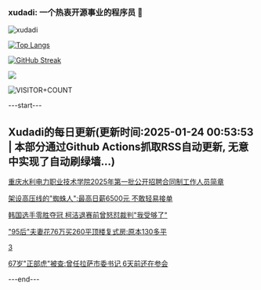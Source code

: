 ### xudadi: 一个热衷开源事业的程序员 👋

![xudadi](https://github-readme-stats-git-masterorgs-github-readme-stats-team.vercel.app/api?username=xudadi)

[![Top Langs](https://github-readme-stats.vercel.app/api/top-langs/?username=xudadi)](https://github.com/anuraghazra/github-readme-stats)

[![GitHub Streak](https://streak-stats.demolab.com?user=xudadi&locale=zh_Hans)](https://git.io/streak-stats)

![](https://raw.githubusercontent.com/xudadi/xudadi/main/assets/github-contribution-grid-snake.svg)

![VISITOR+COUNT](https://komarev.com/ghpvc/?username=xudadi&label=VISITOR+COUNT)


---start---

## Xudadi的每日更新(更新时间:2025-01-24 00:53:53 | 本部分通过Github Actions抓取RSS自动更新, 无意中实现了自动刷绿墙...)

[重庆水利电力职业技术学院2025年第一批公开招聘合同制工作人员简章](https://www.gongkaoleida.com/article/2274899)

[架设高压线的"蜘蛛人":最高日薪6500元 不敢轻易接单](https://m.163.com/news/article/JMJHFCO8051492T3.html)

[韩国选手零胜夺冠 柯洁退赛前曾怒怼裁判"我受够了"](https://m.163.com/news/article/JMJPVAUD055040N3.html)

["95后"夫妻花76万买260平顶楼复式房:原本130多平](https://m.163.com/news/article/JMJR71O2051492T3.html)

[3](https://m.163.com/touch/news/sub/domestic)

[67岁"正部虎"被查:曾任拉萨市委书记 6天前还在参会](https://m.163.com/news/article/JMJJOJVG0530JPVV.html)

---end---

